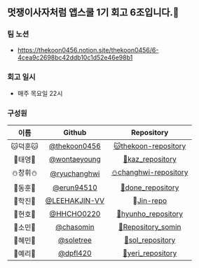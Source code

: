 ## 멋쟁이사자처럼 앱스쿨 1기 회고 6조입니다.👋

### 팀 노션
- https://thekoon0456.notion.site/thekoon0456/6-4cea9c2698bc42ddb10c1d52e46e98b1

### 회고 일시
- 매주 목요일 22시 

### 구성원 
|이름|Github|Repository|
|:---:|:---:|:---:|
|🐱덕훈🐱|[@thekoon0456](https://github.com/thekoon0456)|[🐱thekoon-repository](https://github.com/LIKELION-6LIONS/thekoon-repository)|
|🤥태영🤥|[@wontaeyoung](https://github.com/wontaeyoung)|[🤥kaz_repository](https://github.com/LIKELION-6LIONS/kaz_repository)|
|⛄️창휘⛄️|[@ryuchanghwi](https://github.com/ryuchanghwi)|[⛄️changhwi-repository](https://github.com/LIKELION-6LIONS/changhwi-repository)|
|🐶동훈🐶|[@erun94510](https://github.com/erun94510)|[🐶done_repository](https://github.com/LIKELION-6LIONS/done_repository)|
|🌠학진🌠|[@LEEHAKJIN-VV](https://github.com/LEEHAKJIN-VV)|🌠[Jin-repo](https://github.com/LIKELION-6LIONS/Jin-repo)|
|🐒현호🐒|[@HHCHO0220](https://github.com/HHCHO0220)|[🐒hyunho_repository](https://github.com/LIKELION-6LIONS/hyunho_repository)|
|🧸소민🧸|[@chasomin](https://github.com/chasomin)|[🧸Repository_somin](https://github.com/LIKELION-6LIONS/Repository_somin)|
|🌲혜민🌲|[@soletree](https://github.com/soletree)|[🌲sol_repository](https://github.com/LIKELION-6LIONS/sol_repository)|
|🫧예리🫧|[@dpfl420](https://github.com/dpfl420)|[🫧yeri_repository](https://github.com/LIKELION-6LIONS/yeri_Repository)|




<!--
**Here are some ideas to get you started:**
🙋‍♀️ A short introduction - what is your organization all about?
🌈 Contribution guidelines - how can the community get involved?
👩‍💻 Useful resources - where can the community find your docs? Is there anything else the community should know?
🍿 Fun facts - what does your team eat for breakfast?
🧙 Remember, you can do mighty things with the power of [Markdown](https://docs.github.com/github/writing-on-github/getting-started-with-writing-and-formatting-on-github/basic-writing-and-formatting-syntax)
-->
